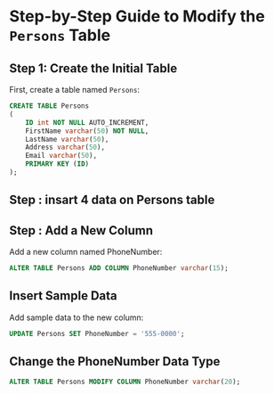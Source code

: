 # Step-by-Step Guide to Modify the `Persons` Table

## Step 1: Create the Initial Table

First, create a table named `Persons`:

```sql
CREATE TABLE Persons
(
    ID int NOT NULL AUTO_INCREMENT,
    FirstName varchar(50) NOT NULL,
    LastName varchar(50),
    Address varchar(50),
    Email varchar(50),
    PRIMARY KEY (ID)
);
```

 ## Step : insart 4 data on  Persons table 
 ## Step : Add a New Column
Add a new column named PhoneNumber:
```sql
ALTER TABLE Persons ADD COLUMN PhoneNumber varchar(15);
```
 ## Insert Sample Data
Add sample data to the new column:
```sql
UPDATE Persons SET PhoneNumber = '555-0000';
```
 ## Change the PhoneNumber Data Type
```sql
ALTER TABLE Persons MODIFY COLUMN PhoneNumber varchar(20);
```
